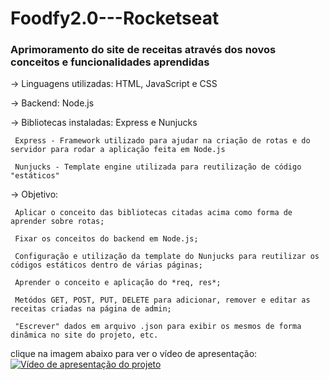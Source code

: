 # Foodfy2.0---Rocketseat
### Aprimoramento do site de receitas através dos novos conceitos e funcionalidades aprendidas

-> Linguagens utilizadas: HTML, JavaScript e CSS

-> Backend: Node.js

-> Bibliotecas instaladas: Express e Nunjucks

     Express - Framework utilizado para ajudar na criação de rotas e do servidor para rodar a aplicação feita em Node.js

     Nunjucks - Template engine utilizada para reutilização de código "estáticos"

-> Objetivo: 

     Aplicar o conceito das bibliotecas citadas acima como forma de aprender sobre rotas;
  
     Fixar os conceitos do backend em Node.js;
  
     Configuração e utilização da template do Nunjucks para reutilizar os códigos estáticos dentro de várias páginas;
  
     Aprender o conceito e aplicação do *req, res*;
  
     Metódos GET, POST, PUT, DELETE para adicionar, remover e editar as receitas criadas na página de admin;
     
     "Escrever" dados em arquivo .json para exibir os mesmos de forma dinâmica no site do projeto, etc.

clique na imagem abaixo para ver o vídeo de apresentação:
[![Vídeo de apresentação do projeto](http://img.youtube.com/vi/CuLeKWW0RJw/0.jpg)](http://www.youtube.com/watch?v=CuLeKWW0RJw "Vídeo de apresentação do projeto")
